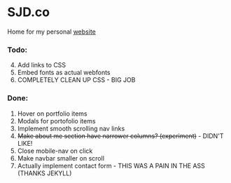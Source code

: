 # SJD.co
Home for my personal [website][1]

### Todo:

4. Add links to CSS
5. Embed fonts as actual webfonts
1. COMPLETELY CLEAN UP CSS - BIG JOB

### Done:

1. Hover on portfolio items 
2. Modals for portofolio items
1. Implement smooth scrolling nav links</span>
6. <span style="text-decoration: line-through;">Make about me section have narrower columns? (experiment)</span> - DIDN'T LIKE!
6. Close mobile-nav on click
3. Make navbar smaller on scroll
2. Actually implement contact form - THIS WAS A PAIN IN THE ASS (THANKS JEKYLL)

[1]:	http://sjd.co/	

<!--
Code for strikethrough...

<span style="text-decoration: line-through;">
</span>
-->